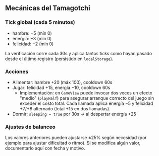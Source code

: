 ## Mecánicas del Tamagotchi

### Tick global (cada 5 minutos)
- hambre: −5 (mín 0)
- energía: −3 (mín 0)
- felicidad: −2 (mín 0)

La verificación corre cada 30s y aplica tantos ticks como hayan pasado desde el último registro (persistido en `localStorage`).

### Acciones
- Alimentar: hambre +20 (máx 100), cooldown 60s
- Jugar: felicidad +15, energía −10, cooldown 60s
  - Implementación: en `GameView` puede invocar dos veces un efecto "medio" (`playHalf`) para asegurar arranque correcto del juego sin exceder el costo total. Cada llamada aplica energía −5 y felicidad +7/+8 alternado (total +15 en dos llamadas).
- Dormir: `sleeping = true` por 30s → al despertar energía +25

### Ajustes de balanceo
Los valores anteriores pueden ajustarse ±25% según necesidad (por ejemplo para ajustar dificultad o ritmo). Si se modifica algún valor, documentarlo aquí con fecha y motivo.


